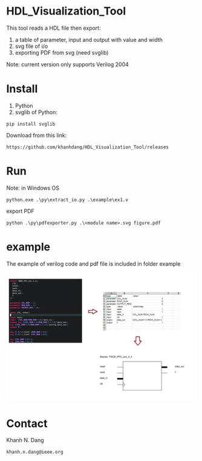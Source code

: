 # HDL_Visualization_Tool

This tool reads a HDL file then export:

1. a table of parameter, input and output with value and width
2. svg file of i/o
3. exporting PDF from svg (need svglib)

Note: current version only supports Verilog 2004


# Install

1. Python
2. svglib of Python:  

```
pip install svglib
```

Download from this link:
```
https://github.com/khanhdang/HDL_Visualization_Tool/releases
```

# Run
Note: in Windows OS

```
python.exe .\py\extract_io.py .\example\ex1.v
```
export PDF
```
python .\py\pdfexporter.py .\<module name>.svg figure.pdf
```

# example
The example of verilog code and pdf file is included in folder example

![alt text](example/ex1.png "example")

# Contact

Khanh N. Dang 

```
khanh.n.dang@ieee.org
```
